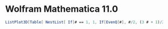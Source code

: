 
# Wolfram Mathematica 11.0
```Mathematica
ListPlot3D[Table[ NestList[ If[# == 1, 1, If[EvenQ[#], #/2, (3 # + 1)/2]] &, i, 100], {i, 200}], Mesh -> All, DataRange -> All, PlotRange -> All]
```
